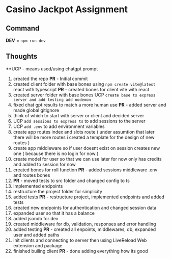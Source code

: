 # Casino Jackpot Assignment

## Command

<b>DEV</b> = `npm run dev`

## Thoughts 

**UCP - means used/using chatgpt prompt

1. created the repo <b>PR</b> - Initial commit
2. created client folder with base bones using `npm create vite@latest` react with typescript <b>PR</b> - created bones for client vite with react
3. created server folder with base bones UCP `create base ts express server and add testing add nodemon`
4. fixed chat gpt results to match a more human use <b>PR</b> - added server and made global gitignore
5. think of which to start with server or client and decided server
6. UCP `add sessions to express ts` to add sessions to the server
7. UCP `add .env` to add environment variables
8. create app routes index and slots route ( under assumtion that later there will be more routes i created a template for the design of new routes )  
9. create app middleware so if user doesnt exist on session creates new one ( because there is no login for now ) 
10. create model for user so that we can use later for now only has credits and added to session for now
11. created bones for roll function <b>PR</b> - added sessions middleware .env and routes bones
12. <b>PR</b> - moved tests to src folder and changed config to ts
13. implemented endpoints
14. restructure the project folder for simplicity
15. added tests <b>PR</b> - restructure project, implemented endpoints and added tests
16. created new endpoints for authentication and changed session data
17. expanded user so that it has a balance 
18. added jsondb for dev
19. created middleware for db, validation, responses and error handling 
20. added testing <b>PR</b> - created all enpoints, middlewares, db, expanded user and added paths
21. init clients and connecting to server then using LiveReload Web extension and package
22. finished builing client <b>PR</b> - done adding everything how its good

